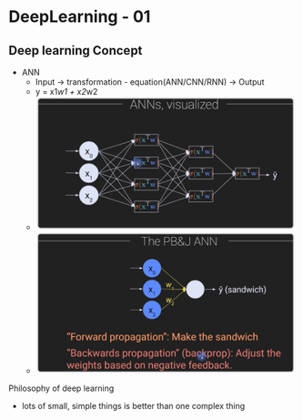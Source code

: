 # DeepLearning - 01

## Deep learning Concept 
* ANN 
    * Input -> transformation - equation(ANN/CNN/RNN) -> Output 
    * y = x1*w1 + x2*w2
    * ![alt text](image.png)
    * ![alt text](image-1.png)

Philosophy of deep learning
* lots of small, simple things is better than one complex thing 